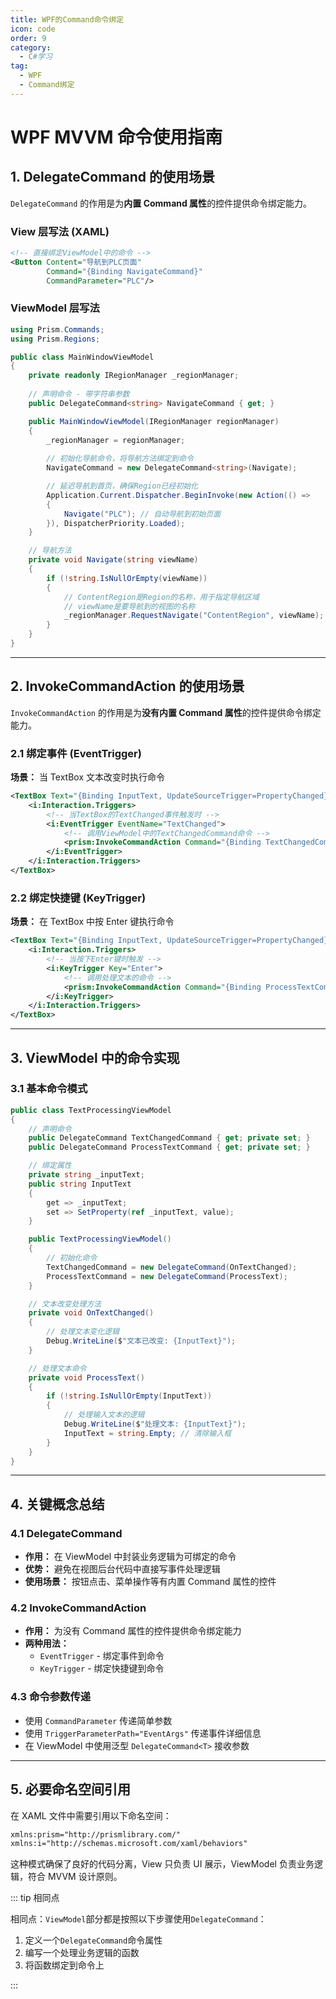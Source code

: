 ```yaml
---
title: WPF的Command命令绑定
icon: code
order: 9
category:
  - C#学习
tag:
  - WPF
  - Command绑定
---
```




# WPF MVVM 命令使用指南

## 1. DelegateCommand 的使用场景

`DelegateCommand` 的作用是为**内置 Command 属性**的控件提供命令绑定能力。

### View 层写法 (XAML)
```xml
<!-- 直接绑定ViewModel中的命令 -->
<Button Content="导航到PLC页面" 
        Command="{Binding NavigateCommand}"
        CommandParameter="PLC"/>
```

### ViewModel 层写法
```csharp
using Prism.Commands;
using Prism.Regions;

public class MainWindowViewModel
{
    private readonly IRegionManager _regionManager;
    
    // 声明命令 - 带字符串参数
    public DelegateCommand<string> NavigateCommand { get; }

    public MainWindowViewModel(IRegionManager regionManager)
    {
        _regionManager = regionManager;
        
        // 初始化导航命令，将导航方法绑定到命令
        NavigateCommand = new DelegateCommand<string>(Navigate);

        // 延迟导航到首页，确保Region已经初始化
        Application.Current.Dispatcher.BeginInvoke(new Action(() =>
        {
            Navigate("PLC"); // 自动导航到初始页面
        }), DispatcherPriority.Loaded);
    }

    // 导航方法
    private void Navigate(string viewName)
    {
        if (!string.IsNullOrEmpty(viewName))
        {
            // ContentRegion是Region的名称，用于指定导航区域
            // viewName是要导航到的视图的名称
            _regionManager.RequestNavigate("ContentRegion", viewName);
        }
    }
}
```

---

## 2. InvokeCommandAction 的使用场景

`InvokeCommandAction` 的作用是为**没有内置 Command 属性**的控件提供命令绑定能力。

### 2.1 绑定事件 (EventTrigger)

**场景：** 当 TextBox 文本改变时执行命令

```xml
<TextBox Text="{Binding InputText, UpdateSourceTrigger=PropertyChanged}">
    <i:Interaction.Triggers>
        <!-- 当TextBox的TextChanged事件触发时 -->
        <i:EventTrigger EventName="TextChanged">
            <!-- 调用ViewModel中的TextChangedCommand命令 -->
            <prism:InvokeCommandAction Command="{Binding TextChangedCommand}"/>
        </i:EventTrigger>
    </i:Interaction.Triggers>
</TextBox>
```

### 2.2 绑定快捷键 (KeyTrigger)

**场景：** 在 TextBox 中按 Enter 键执行命令

```xml
<TextBox Text="{Binding InputText, UpdateSourceTrigger=PropertyChanged}">
    <i:Interaction.Triggers>
        <!-- 当按下Enter键时触发 -->
        <i:KeyTrigger Key="Enter">
            <!-- 调用处理文本的命令 -->
            <prism:InvokeCommandAction Command="{Binding ProcessTextCommand}"/>
        </i:KeyTrigger>
    </i:Interaction.Triggers>
</TextBox>
```

---

## 3. ViewModel 中的命令实现

### 3.1 基本命令模式

```csharp
public class TextProcessingViewModel
{
    // 声明命令
    public DelegateCommand TextChangedCommand { get; private set; }
    public DelegateCommand ProcessTextCommand { get; private set; }

    // 绑定属性
    private string _inputText;
    public string InputText
    {
        get => _inputText;
        set => SetProperty(ref _inputText, value);
    }

    public TextProcessingViewModel()
    {
        // 初始化命令
        TextChangedCommand = new DelegateCommand(OnTextChanged);
        ProcessTextCommand = new DelegateCommand(ProcessText);
    }

    // 文本改变处理方法
    private void OnTextChanged()
    {
        // 处理文本变化逻辑
        Debug.WriteLine($"文本已改变: {InputText}");
    }

    // 处理文本命令
    private void ProcessText()
    {
        if (!string.IsNullOrEmpty(InputText))
        {
            // 处理输入文本的逻辑
            Debug.WriteLine($"处理文本: {InputText}");
            InputText = string.Empty; // 清除输入框
        }
    }
}
```


<!-- ### 3.2 XAML中使用带参数的命令

```xml
<TextBox Text="{Binding InputText}">
    <i:Interaction.Triggers>
        <i:EventTrigger EventName="KeyDown">
            <prism:InvokeCommandAction Command="{Binding KeyDownCommand}"
                                     PassEventArgsToCommand="True"/>
        </i:EventTrigger>
    </i:Interaction.Triggers>
</TextBox>
```



### 3.3 带参数的命令示例

```csharp
// ViewModel中声明带参数的命令
public DelegateCommand<KeyEventArgs> KeyDownCommand { get; private set; }

// 在构造函数中初始化
KeyDownCommand = new DelegateCommand<KeyEventArgs>(OnKeyDown);

// 处理方法
private void OnKeyDown(KeyEventArgs e)
{
    // 处理按键逻辑
    if (e.Key == Key.Escape)
    {
        InputText = string.Empty; // 按ESC键清空文本框
        e.Handled = true;
    }
}
``` -->


---

## 4. 关键概念总结

### 4.1 DelegateCommand
- **作用：** 在 ViewModel 中封装业务逻辑为可绑定的命令
- **优势：** 避免在视图后台代码中直接写事件处理逻辑
- **使用场景：** 按钮点击、菜单操作等有内置 Command 属性的控件

### 4.2 InvokeCommandAction
- **作用：** 为没有 Command 属性的控件提供命令绑定能力
- **两种用法：**
  - `EventTrigger` - 绑定事件到命令
  - `KeyTrigger` - 绑定快捷键到命令

### 4.3 命令参数传递
- 使用 `CommandParameter` 传递简单参数
- 使用 `TriggerParameterPath="EventArgs"` 传递事件详细信息
- 在 ViewModel 中使用泛型 `DelegateCommand<T>` 接收参数

<!-- `TriggerParameterPath`：一个布尔开关，决定是否将整个事件参数对象传递给命令。

`PassEventArgsToCommand`：一个路径字符串，允许你精确指定要传递事件参数中的哪个属性。 -->



---

## 5. 必要命名空间引用

在 XAML 文件中需要引用以下命名空间：

```xml
xmlns:prism="http://prismlibrary.com/"
xmlns:i="http://schemas.microsoft.com/xaml/behaviors"
```


这种模式确保了良好的代码分离，View 只负责 UI 展示，ViewModel 负责业务逻辑，符合 MVVM 设计原则。

::: tip 相同点

相同点：`ViewModel`部分都是按照以下步骤使用`DelegateCommand`：

1. 定义一个`DelegateCommand`命令属性
2. 编写一个处理业务逻辑的函数
3. 将函数绑定到命令上

:::
